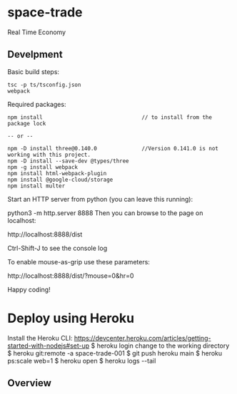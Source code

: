# space-trade
Real Time Economy

## Develpment

Basic build steps:

```
tsc -p ts/tsconfig.json
webpack
```

Required packages:
```
npm install                               // to install from the package lock

-- or --

npm -D install three@0.140.0              //Version 0.141.0 is not working with this project.
npm -D install --save-dev @types/three
npm -g install webpack
npm install html-webpack-plugin
npm install @google-cloud/storage
npm install multer
```

Start an HTTP server from python (you can leave this running):

python3 -m http.server 8888
Then you can browse to the page on localhost:

http://localhost:8888/dist

Ctrl-Shift-J to see the console log

To enable mouse-as-grip use these parameters:

http://localhost:8888/dist/?mouse=0&hr=0


Happy coding!

# Deploy using Heroku
Install the Heroku CLI: https://devcenter.heroku.com/articles/getting-started-with-nodejs#set-up
$ heroku login
change to the working directory
$ heroku git:remote -a space-trade-001
$ git push heroku main
$ heroku ps:scale web=1
$ heroku open
$ heroku logs --tail






## Overview

